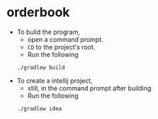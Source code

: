 orderbook
=======

- To bulid the program, 
  - open a command prompt.
  - `CD` to the project's root.
  - Run the following 
  ```
  ./gradlew build
  ```
- To create a intellij project, 
  - still, in the command prompt after building
  - Run the following 
  ```
  ./gradlew idea
  ```


